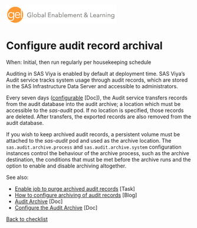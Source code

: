 ![Global Enablement & Learning](/img/gel_banner_logo_tech-partners.jpg)

# Configure audit record archival

<!--
SortString: 0220
Description: Configure and schedule the archiving of SAS Viya audit records.
Tags: Initial,New,Done
Topic: Observability
Essential: -
Authors: Ajmal Farzam
-->
When: Initial, then run regularly per housekeeping schedule

Auditing in SAS Viya is enabled by default at deployment time. SAS Viya’s Audit service tracks system usage through audit records, which are stored in the SAS Infrastructure Data Server and accessible to administrators.

Every seven days ([configurable](https://go.documentation.sas.com/doc/en/sasadmincdc/default/calaudit/p0txfp3picp59on1ua27dsqcpjwv.htm?fromDefault=#n03ex24fl4dr07n1hy3qqmgrvl2v) [Doc]), the Audit service transfers records from the audit database into the audit archive; a location which must be accessible to the *sas-audit* pod. If no location is specified, those records are deleted. After transfers, the exported records are also removed from the audit database.

If you wish to keep archived audit records, a persistent volume must be attached to the *sas-audit* pod and used as the archive location. The `sas.audit.archive.process` and `sas.audit.archive.system` configuration instances control the behaviour of the archive process, such as the archive destination, the conditions that must be met before the archive runs and the option to enable and disable archiving altogether.

See also:

* [Enable job to purge archived audit records](./purge_archived_audit_records.md)  [Task]
* [How to configure archiving of audit records](https://communities.sas.com/t5/SAS-Communities-Library/How-to-configure-archiving-of-audit-records-in-SAS-Viya/ta-p/800583) [Blog]
* [Audit Archive](https://go.documentation.sas.com/doc/en/sasadmincdc/default/calaudit/p1m6yn3dntt3jmn1xu1t611hnt2p.htm#p0irn8zabme4eun1qs9dcezy5cla) [Doc]
* [Configure the Audit Archive](https://go.documentation.sas.com/doc/en/sasadmincdc/default/calaudit/p0txfp3picp59on1ua27dsqcpjwv.htm#n1g99yn3s6mk65n14y3i2z3df87a) [Doc]


[Back to checklist](../checklist.md)